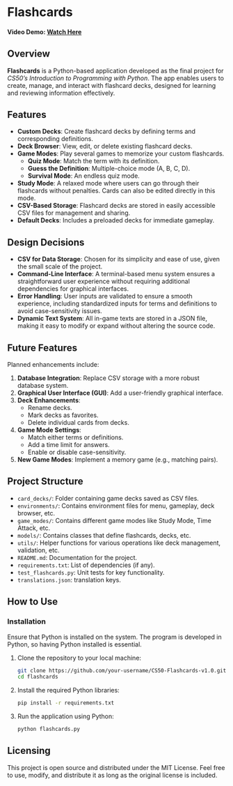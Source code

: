 # Flashcards  

#### Video Demo: [Watch Here](https://youtu.be/4CTJjVHR3PM)  

## Overview  

**Flashcards** is a Python-based application developed as the final project for *CS50’s Introduction to Programming with Python*. The app enables users to create, manage, and interact with flashcard decks, designed for learning and reviewing information effectively.  

## Features  
- **Custom Decks**: Create flashcard decks by defining terms and corresponding definitions.  
- **Deck Browser**: View, edit, or delete existing flashcard decks.  
- **Game Modes**: Play several games to memorize your custom flashcards.
  - **Quiz Mode**: Match the term with its definition.
  - **Guess the Definition**: Multiple-choice mode (A, B, C, D).
  - **Survival Mode**: An endless quiz mode.
- **Study Mode**: A relaxed mode where users can go through their flashcards without penalties. Cards can also be edited directly in this mode.
- **CSV-Based Storage**: Flashcard decks are stored in easily accessible CSV files for management and sharing.  
- **Default Decks**: Includes a preloaded decks for immediate gameplay.

## Design Decisions  
- **CSV for Data Storage**: Chosen for its simplicity and ease of use, given the small scale of the project.  
- **Command-Line Interface**: A terminal-based menu system ensures a straightforward user experience without requiring additional dependencies for graphical interfaces.  
- **Error Handling**: User inputs are validated to ensure a smooth experience, including standardized inputs for terms and definitions to avoid case-sensitivity issues.
- **Dynamic Text System**: All in-game texts are stored in a JSON file, making it easy to modify or expand without altering the source code.

## Future Features  
Planned enhancements include:  
1. **Database Integration**: Replace CSV storage with a more robust database system.  
2. **Graphical User Interface (GUI)**: Add a user-friendly graphical interface.  
3. **Deck Enhancements**:  
   - Rename decks.  
   - Mark decks as favorites.  
   - Delete individual cards from decks.  
4. **Game Mode Settings**:  
   - Match either terms or definitions.  
   - Add a time limit for answers.  
   - Enable or disable case-sensitivity.  
5. **New Game Modes**: Implement a memory game (e.g., matching pairs).  

## Project Structure  
- `card_decks/`: Folder containing game decks saved as CSV files.
- `environments/`: Contains environment files for menu, gameplay, deck browser, etc.
- `game_modes/`: Contains different game modes like Study Mode, Time Attack, etc.
- `models/`: Contains classes that define flashcards, decks, etc.
- `utils/`: Helper functions for various operations like deck management, validation, etc.
- `README.md`: Documentation for the project.
- `requirements.txt`: List of dependencies (if any).
- `test_flashcards.py`: Unit tests for key functionality.
- `translations.json`: translation keys.

## How to Use  

### Installation
Ensure that Python is installed on the system. The program is developed in Python, so having Python installed is essential.

1. Clone the repository to your local machine:  
   ```bash
   git clone https://github.com/your-username/CS50-Flashcards-v1.0.git
   cd flashcards
2. Install the required Python libraries:
   ```bash
   pip install -r requirements.txt
3. Run the application using Python:
   ```bash
   python flashcards.py

## Licensing
This project is open source and distributed under the MIT License. Feel free to use, modify, and distribute it as long as the original license is included.

